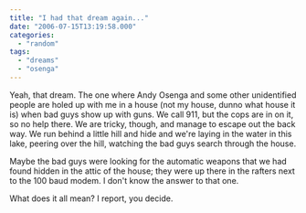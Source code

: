 ```yaml
---
title: "I had that dream again..."
date: "2006-07-15T13:19:58.000"
categories: 
  - "random"
tags: 
  - "dreams"
  - "osenga"
---
```


Yeah, that dream. The one where Andy Osenga and some other unidentified people are holed up with me in a house (not my house, dunno what house it is) when bad guys show up with guns. We call 911, but the cops are in on it, so no help there. We are tricky, though, and manage to escape out the back way. We run behind a little hill and hide and we're laying in the water in this lake, peering over the hill, watching the bad guys search through the house.

Maybe the bad guys were looking for the automatic weapons that we had found hidden in the attic of the house; they were up there in the rafters next to the 100 baud modem. I don't know the answer to that one.

What does it all mean? I report, you decide.
